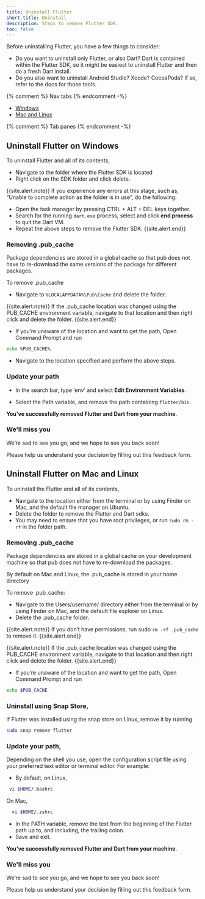 ```yaml
---
title: Uninstall Flutter
short-title: Uninstall
description: Steps to remove Flutter SDK.
toc: false
---
```


Before uninstalling Flutter, you have a few things to consider:

- Do you want to uninstall only Flutter, or also Dart? Dart is contained within the Flutter SDK, so it might be easiest to uninstall Flutter and then do a fresh Dart install.
- Do you also want to uninstall Android Studio? Xcode? CocoaPods? If so, refer to the docs for those tools.

{% comment %} Nav tabs {% endcomment -%}

<ul class="nav nav-tabs" id="editor-setup" role="tablist">
  <li class="nav-item">
    <a class="nav-link active" id="windows-tab" href="#windows" role="tab" aria-controls="windows" aria-selected="true">Windows</a>
  </li>
  <li class="nav-item">
    <a class="nav-link" id="mac-linux-tab" href="#maclinux" role="tab" aria-controls="maclinux" aria-selected="false">Mac and Linux</a>
  </li>
</ul>

{% comment %} Tab panes {% endcomment -%}

<div class="tab-content">

<div class="tab-pane active" id="windows" role="tabpanel" aria-labelledby="windows-tab" markdown="1">

## Uninstall Flutter on Windows

To uninstall Flutter and all of its contents,

- Navigate to the folder where the Flutter SDK is located
- Right click on the SDK folder and click delete.

{{site.alert.note}}
  If you experience any errors at this stage, such as,
  “Unable to complete action as the folder is in use”,
  do the following:
  * Open the task manager by pressing CTRL + ALT + DEL keys together.
  * Search for the running `dart.exe` process,
   select and click **end process** to quit the Dart VM.
  * Repeat the above steps to remove the Flutter SDK.
{{site.alert.end}}

### Removing .pub_cache

Package dependencies are stored in a global cache so that pub does not have to re-download the same versions of the package for different packages.

To remove .pub_cache

- Navigate to `%LOCALAPPDATA%\Pub\Cache` and delete the folder.

{{site.alert.note}}
If the .pub_cache location was changed using the PUB_CACHE environment variable, navigate to that location and then right click and delete the folder.
{{site.alert.end}}

- If you’re unaware of the location and want to get the path,
  Open Command Prompt and run

```bash
echo %PUB_CACHE%.
```

- Navigate to the location specified and perform the above steps.

### Update your path

- In the search bar, type ‘env’ and select **Edit Environment Variables**.

- Select the Path variable, and remove the path containing `flutter/bin`.

**You’ve successfully removed Flutter and Dart from your machine**.

### We'll miss you

We’re sad to see you go, and we hope to see you back soon!

Please help us understand your decision by filling out this feedback form.

</div>
<div class="tab-pane active" id="maclinux" role="tabpanel" aria-labelledby="maclinux" markdown="1">

## Uninstall Flutter on Mac and Linux

To uninstall the Flutter and all of its contents,

- Navigate to the location either from the terminal or by using Finder on Mac, and the default file manager on Ubuntu.
- Delete the folder to remove the Flutter and Dart sdks.
- You may need to ensure that you have root privileges, or run `sudo rm -rf` in the folder path.

### Removing .pub_cache

Package dependencies are stored in a global cache on your development machine so that pub does not have to re-download the packages.

By default on Mac and Linux, the .pub_cache is stored in your home directory

To remove .pub_cache:

- Navigate to the Users/username/ directory either from the terminal or by using Finder on Mac, and the default file explorer on Linux.
- Delete the .pub_cache folder.

{{site.alert.note}}
If you don’t have permissions, run sudo `rm -rf .pub_cache` to remove it.
{{site.alert.end}}

{{site.alert.note}}
If the .pub_cache location was changed using the PUB_CACHE environment variable, navigate to that location and then right click and delete the folder.
{{site.alert.end}}

- If you’re unaware of the location and want to get the path,
  Open Command Prompt and run

```bash
echo $PUB_CACHE
```

### Uninstall using Snap Store,

If Flutter was installed using the snap store on Linux, remove it by running

```bash
sudo snap remove flutter
```

### Update your path,

Depending on the shell you use, open the configuration script file using your preferred text editor or terminal editor. For example:

- By default, on Linux,

```bash
 vi $HOME/.bashrc
```

On Mac,

```zsh
  vi $HOME/.zshrc
```

- In the PATH variable, remove the text from the beginning of the Flutter path up to, and including, the trailing colon.
- Save and exit.

**You’ve successfully removed Flutter and Dart from your machine**.

### We'll miss you

We’re sad to see you go, and we hope to see you back soon!

Please help us understand your decision by filling out this feedback form.

</div>
